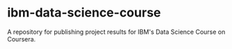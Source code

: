 # ibm-data-science-course
A repository for publishing project results for IBM's Data Science Course on Coursera.

